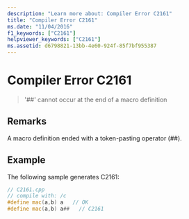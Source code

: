 ```yaml
---
description: "Learn more about: Compiler Error C2161"
title: "Compiler Error C2161"
ms.date: "11/04/2016"
f1_keywords: ["C2161"]
helpviewer_keywords: ["C2161"]
ms.assetid: d6798821-13bb-4e60-924f-85f7bf955387
---
```

# Compiler Error C2161

> '##' cannot occur at the end of a macro definition

## Remarks

A macro definition ended with a token-pasting operator (##).

## Example

The following sample generates C2161:

```cpp
// C2161.cpp
// compile with: /c
#define mac(a,b) a   // OK
#define mac(a,b) a##   // C2161
```
